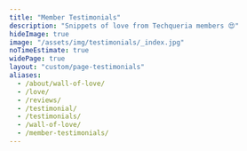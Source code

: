 ```yaml
---
title: "Member Testimonials"
description: "Snippets of love from Techqueria members 😍"
hideImage: true
image: "/assets/img/testimonials/_index.jpg"
noTimeEstimate: true
widePage: true
layout: "custom/page-testimonials"
aliases:
  - /about/wall-of-love/
  - /love/
  - /reviews/
  - /testimonial/
  - /testimonials/
  - /wall-of-love/
  - /member-testimonials/
---
```


